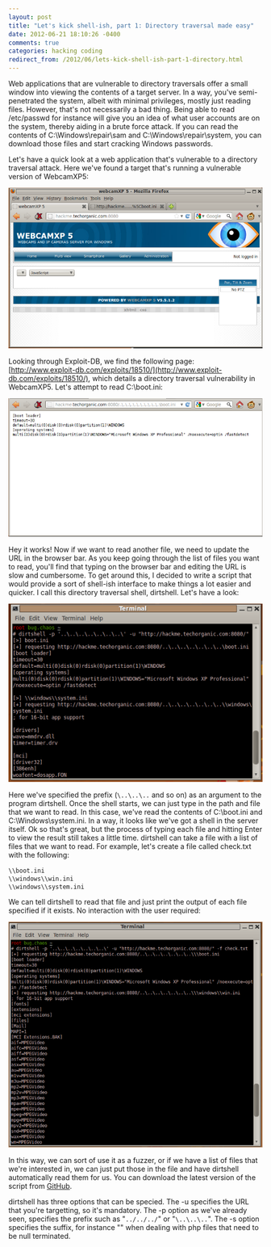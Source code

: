 ```yaml
---
layout: post
title: "Let's kick shell-ish, part 1: Directory traversal made easy"
date: 2012-06-21 18:10:26 -0400
comments: true
categories: hacking coding
redirect_from: /2012/06/lets-kick-shell-ish-part-1-directory.html
---
```


Web applications that are vulnerable to directory traversals offer a small window into viewing the contents of a target server. In a way, you've semi-penetrated the system, albeit with minimal privileges, mostly just reading files. However, that's not necessarily a bad thing. Being able to read /etc/passwd for instance will give you an idea of what user accounts are on the system, thereby aiding in a brute force attack. If you can read the contents of C:\Windows\repair\sam and C:\Windows\repair\system, you can download those files and start cracking Windows passwords.

<!--more-->

Let's have a quick look at a web application that's vulnerable to a directory traversal attack. Here we've found a target that's running a vulnerable version of WebcamXP5:

![](/images/2012-06-21/01.png)

Looking through Exploit-DB, we find the following page: [http://www.exploit-db.com/exploits/18510/](http://www.exploit-db.com/exploits/18510/), which details a directory traversal vulnerability in WebcamXP5. Let's attempt to read C:\boot.ini:

![](/images/2012-06-21/02.png)

Hey it works! Now if we want to read another file, we need to update the URL in the browser bar. As you keep going through the list of files you want to read, you'll find that typing on the browser bar and editing the URL is slow and cumbersome. To get around this, I decided to write a script that would provide a sort of shell-ish interface to make things a lot easier and quicker. I call this directory traversal shell, dirtshell. Let's have a look:

![](/images/2012-06-21/03.png)

Here we've specified the prefix (```\..\..\..``` and so on) as an argument to the program dirtshell. Once the shell starts, we can just type in the path and file that we want to read. In this case, we've read the contents of C:\boot.ini and C:\Windows\system.ini. In a way, it looks like we've got a shell in the server itself.
Ok so that's great, but the process of typing each file and hitting Enter to view the result still takes a little time. dirtshell can take a file with a list of files that we want to read. For example, let's create a file called check.txt with the following:

```
\\boot.ini
\\windows\\win.ini
\\windows\\system.ini
```

We can tell dirtshell to read that file and just print the output of each file specified if it exists. No interaction with the user required:

![](/images/2012-06-21/04.png)

In this way, we can sort of use it as a fuzzer, or if we have a list of files that we're interested in, we can just put those in the file and have dirtshell automatically read them for us. You can download the latest version of the script from [GitHub](https://github.com/superkojiman/dirtshell). 

dirtshell has three options that can be specied. The -u specifies the URL that you're targetting, so it's mandatory. The -p option as we've already seen, specifies the prefix such as "```../../../```" or "```\..\..\..```". The -s option specifies the suffix, for instance "" when dealing with php files that need to be null terminated.
